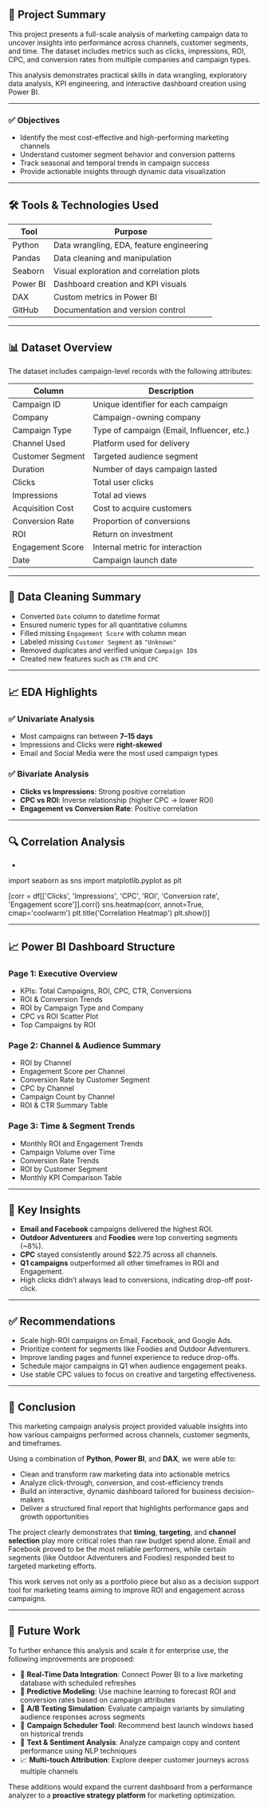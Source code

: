 ## 📄 Project Summary

This project presents a full-scale analysis of marketing campaign data to uncover insights into performance across channels, customer segments, and time. The dataset includes metrics such as clicks, impressions, ROI, CPC, and conversion rates from multiple companies and campaign types.

This analysis demonstrates practical skills in data wrangling, exploratory data analysis, KPI engineering, and interactive dashboard creation using Power BI.

---

### ✅ Objectives

- Identify the most cost-effective and high-performing marketing channels
- Understand customer segment behavior and conversion patterns
- Track seasonal and temporal trends in campaign success
- Provide actionable insights through dynamic data visualization

---

## 🛠 Tools & Technologies Used

| Tool       | Purpose                                         |
|------------|-------------------------------------------------|
| Python     | Data wrangling, EDA, feature engineering        |
| Pandas     | Data cleaning and manipulation                  |
| Seaborn    | Visual exploration and correlation plots        |
| Power BI   | Dashboard creation and KPI visuals              |
| DAX        | Custom metrics in Power BI                      |
| GitHub     | Documentation and version control               |


---

## 📊 Dataset Overview

The dataset includes campaign-level records with the following attributes:

| Column              | Description                                  |
|---------------------|----------------------------------------------|
| Campaign ID         | Unique identifier for each campaign          |
| Company             | Campaign-owning company                      |
| Campaign Type       | Type of campaign (Email, Influencer, etc.)   |
| Channel Used        | Platform used for delivery                   |
| Customer Segment    | Targeted audience segment                    |
| Duration            | Number of days campaign lasted               |
| Clicks              | Total user clicks                            |
| Impressions         | Total ad views                               |
| Acquisition Cost    | Cost to acquire customers                    |
| Conversion Rate     | Proportion of conversions                    |
| ROI                 | Return on investment                         |
| Engagement Score    | Internal metric for interaction              |
| Date                | Campaign launch date                         |

---

## 🔧 Data Cleaning Summary

- Converted `Date` column to datetime format  
- Ensured numeric types for all quantitative columns  
- Filled missing `Engagement Score` with column mean  
- Labeled missing `Customer Segment` as `"Unknown"`  
- Removed duplicates and verified unique `Campaign ID`s  
- Created new features such as `CTR` and `CPC`

---

## 📈 EDA Highlights

### ✅ Univariate Analysis
- Most campaigns ran between **7–15 days**
- Impressions and Clicks were **right-skewed**
- Email and Social Media were the most used campaign types

### ✅ Bivariate Analysis
- **Clicks vs Impressions**: Strong positive correlation
- **CPC vs ROI**: Inverse relationship (higher CPC → lower ROI)
- **Engagement vs Conversion Rate**: Positive correlation

---

## 🔍 Correlation Analysis

- ```python
import seaborn as sns
import matplotlib.pyplot as plt

[corr = df[['Clicks', 'Impressions', 'CPC', 'ROI', 'Conversion rate', 'Engagement score']].corr()
sns.heatmap(corr, annot=True, cmap='coolwarm')
plt.title('Correlation Heatmap')
plt.show()]

---

## 📈 Power BI Dashboard Structure

### Page 1: Executive Overview
- KPIs: Total Campaigns, ROI, CPC, CTR, Conversions
- ROI & Conversion Trends
- ROI by Campaign Type and Company
- CPC vs ROI Scatter Plot
- Top Campaigns by ROI

### Page 2: Channel & Audience Summary
- ROI by Channel
- Engagement Score per Channel
- Conversion Rate by Customer Segment
- CPC by Channel
- Campaign Count by Channel
- ROI & CTR Summary Table

### Page 3: Time & Segment Trends
- Monthly ROI and Engagement Trends
- Campaign Volume over Time
- Conversion Rate Trends
- ROI by Customer Segment
- Monthly KPI Comparison Table


---


## 📌 Key Insights

- **Email and Facebook** campaigns delivered the highest ROI.
- **Outdoor Adventurers** and **Foodies** were top converting segments (~8%).
- **CPC** stayed consistently around $22.75 across all channels.
- **Q1 campaigns** outperformed all other timeframes in ROI and Engagement.
- High clicks didn’t always lead to conversions, indicating drop-off post-click.


---


## ✅ Recommendations

- Scale high-ROI campaigns on Email, Facebook, and Google Ads.
- Prioritize content for segments like Foodies and Outdoor Adventurers.
- Improve landing pages and funnel experience to reduce drop-offs.
- Schedule major campaigns in Q1 when audience engagement peaks.
- Use stable CPC values to focus on creative and targeting effectiveness.

---

## 🧾 Conclusion

This marketing campaign analysis project provided valuable insights into how various campaigns performed across channels, customer segments, and timeframes. 

Using a combination of **Python**, **Power BI**, and **DAX**, we were able to:

- Clean and transform raw marketing data into actionable metrics
- Analyze click-through, conversion, and cost-efficiency trends
- Build an interactive, dynamic dashboard tailored for business decision-makers
- Deliver a structured final report that highlights performance gaps and growth opportunities

The project clearly demonstrates that **timing**, **targeting**, and **channel selection** play more critical roles than raw budget spend alone. Email and Facebook proved to be the most reliable performers, while certain segments (like Outdoor Adventurers and Foodies) responded best to targeted marketing efforts.

This work serves not only as a portfolio piece but also as a decision support tool for marketing teams aiming to improve ROI and engagement across campaigns.

---

## 🔮 Future Work

To further enhance this analysis and scale it for enterprise use, the following improvements are proposed:

- 🔄 **Real-Time Data Integration**: Connect Power BI to a live marketing database with scheduled refreshes
- 🤖 **Predictive Modeling**: Use machine learning to forecast ROI and conversion rates based on campaign attributes
- 🧪 **A/B Testing Simulation**: Evaluate campaign variants by simulating audience responses across segments
- 📅 **Campaign Scheduler Tool**: Recommend best launch windows based on historical trends
- 🧠 **Text & Sentiment Analysis**: Analyze campaign copy and content performance using NLP techniques
- 📈 **Multi-touch Attribution**: Explore deeper customer journeys across multiple channels

These additions would expand the current dashboard from a performance analyzer to a **proactive strategy platform** for marketing optimization.
